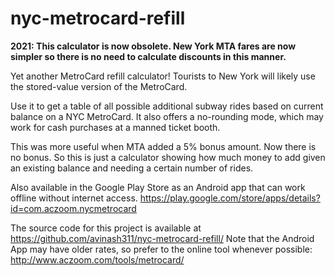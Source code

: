 # nyc-metrocard-refill

**2021: This calculator is now obsolete. New York MTA fares are now simpler so there is no need to calculate discounts in this manner.**

Yet another MetroCard refill calculator! Tourists to New York will likely use the stored-value version of the MetroCard.

Use it to get a table of all possible additional subway rides based on current balance on a NYC MetroCard. It also offers a no-rounding mode, which may work for cash purchases at a manned ticket booth.

This was more useful when MTA added a 5% bonus amount. Now there is no bonus. So this is just a calculator showing how much money to add given an existing balance and needing a certain number of rides.

Also available in the Google Play Store as an Android app that can work offline without internet access.
https://play.google.com/store/apps/details?id=com.aczoom.nycmetrocard

The source code for this project is available at https://github.com/avinash311/nyc-metrocard-refill/ 
Note that the Android App may have older rates, so prefer to the online tool whenever possible:
  http://www.aczoom.com/tools/metrocard/
